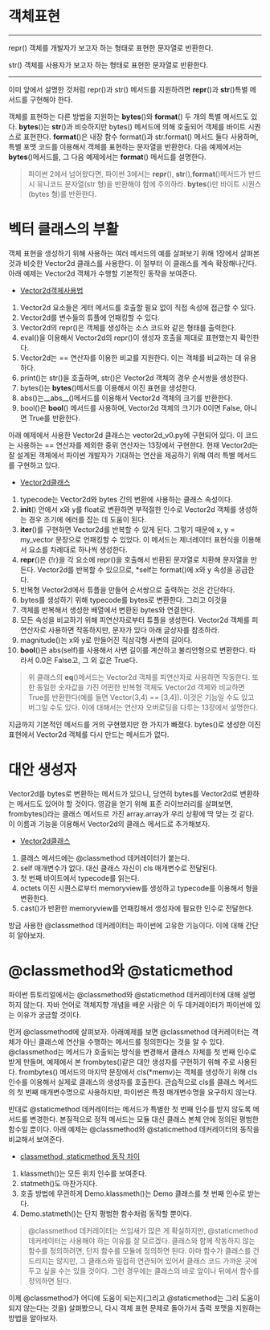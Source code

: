 <!-- 
[UML클래스전략패턴](https://github.com/hyeonDD/fluent_python/blob/master/Part9/ex9-1~4/UML_class_diagram.png)
 -->
# 객체표현

***
repr()
객체를 개발자가 보고자 하는 형태로 표현한 문자열로 반환한다.

str()
객체를 사용자가 보고자 하는 형태로 표현한 문자열로 반환한다.
***
이미 앞에서 설명한 것처럼 repr()과 str() 메서드를 지원하려면 __repr__()과 __str__()특별 메서드를 구현해야 한다.

객체를 표현하는 다른 방법을 지원하는 __bytes__()와 __format__() 두 개의 특별 메서드도 있다. __bytes__()는 __str__()과 비슷하지만 bytes() 메서드에 의해 호출되어 객체를 바이트 시퀀스로 표현한다. __format__()은 내장 함수 format()과 str.format() 메서드 둘다 사용하며, 특별 포맷 코드를 이용해서 객체를 표현하는 문자열을 반환한다. 다음 예제에서는 __bytes__()메서드를, 그 다음 예제에서는 __format__() 메서드를 설명한다.
> 파이썬 2에서 넘어왔다면, 파이썬 3에서는 __repr__(), __str__(),__format__()메서드가 반드시 유니코드 문자열(str 형)을 반환해야 함에 주의하라. __bytes__()만 바이트 시퀀스(bytes 형)를 반환한다.

# 벡터 클래스의 부활
객체 표현을 생성하기 위해 사용하는 여러 메서드의 예를 살펴보기 위해 1장에서 살펴본 것과 비슷한 Vector2d 클래스를 사용한다. 이 절부터 이 클래스를 계속 확장해나간다. 아래 예제는 Vector2d 객체가 수행할 기본적인 동작을 보여준다.

- [Vector2d객체사용법](https://github.com/hyeonDD/fluent_python/blob/master/Part9/ex9-1~4/Vector2d.py)
1. Vector2d 요소들은 게터 메서드를 호출할 필요 없이 직접 속성에 접근할 수 있다.
2. Vector2d를 변수들의 튜플에 언패킹할 수 있다.
3. Vector2d의 repr()은 객체를 생성하는 소스 코드와 같은 형태를 출력한다.
4. eval()을 이용해서 Vector2d의 repr()이 생성자 호출을 제대로 표현했는지 확인한다.
5. Vector2d는 == 연산자를 이용한 비교를 지원한다. 이는 객체를 비교하는 데 유용하다.
6. print()는 str()을 호출하며, str()은 Vector2d 객체의 경우 순서쌍을 생성한다.
7. bytes()는 __bytes__()메서드를 이용해서 이진 표현을 생성한다.
8. abs()는__abs__()메서드를 이용해서 Vector2d 객체의 크기를 반환한다.
9. bool()은 __bool__() 메서드를 사용하며, Vector2d 객체의 크기가 0이면 False, 아니면 True를 반환한다.

아래 예제에서 사용한 Vector2d 클래스는 vector2d_v0.py에 구현되어 있다. 이 코드는 사용하는 == 연산자를 제외한 중위 연산자는 13장에서 구현한다. 현재 Vector2d는 잘 설계된 객체에서 파이썬 개발자가 기대하는 연산을 제공하기 위해 여러 특별 메서드를 구현하고 있다.

- [Vector2d클래스](https://github.com/hyeonDD/fluent_python/blob/master/Part9/ex9-1~4/Vector2d_class.py)
1. typecode는 Vector2d와 bytes 간의 변환에 사용하는 클래스 속성이다.
2. __init__() 안에서 x와 y를 float로 변환하면 부적절한 인수로 Vector2d 객체를 생성하는 경우 조기에 에러를 잡는 데 도움이 된다.
3. __iter__()를 구현하면 Vector2d를 반복할 수 있게 된다. 그렇기 때문에 x, y = my_vector 문장으로 언패킹할 수 있었다. 이 메서드는 제너레이터 표현식을 이용해서 요소를 차례대로 하나씩 생성한다.
4. __repr__()은 {!r}을 각 요소에 repr()을 호출해서 반환된 문자열로 치환해 문자열을 만든다. Vector2d를 반복할 수 있으므로, *self는 format()에 x와 y 속성을 공급한다.
5. 반복형 Vector2d에서 튜플을 만들어 순서쌍으로 출력하는 것은 간단하다.
6. bytes를 생성하기 위해 typecode를 bytes로 변환한다. 그리고 이것을
7. 객체를 반복해서 생성한 배열에서 변환된 bytes와 연결한다.
8. 모든 속성을 비교하기 위해 피연산자로부터 튜플을 생성한다. Vector2d 객체를 피연산자로 사용하면 작동하지만, 문자가 있다 아래 글상자를 참조하라.
9. magnitude()는 x와 y로 만들어진 직삼각형 사변의 길이다.
10. __bool__()은 abs(self)를 사용해서 사변 길이를 계산하고 불리언형으로 변환한다. 따라서 0.0은 False고, 그 외 값은 True다.
> 위 클래스의 __eq__()메서드는 Vector2d 객체를 피연산자로 사용하면 작동한다. 또한 동일한 숫자값을 가진 어떤한 반복형 객체도 Vector2d 객체와 비교하면 True를 반환한다(예를 들면 Vector(3,4) == [3,4]). 이것은 기능일 수도 있고 버그일 수도 있다. 이에 대해서는 연산자 오버로딩을 다루는 13장에서 설명한다.

지금까지 기본적인 메서드를 거의 구현했지만 한 가지가 빠졌다. bytes()로 생성한 이진 표현에서 Vector2d 객체를 다시 만드는 메서드가 없다.

# 대안 생성자
Vector2d를 bytes로 변환하는 메서드가 있으니, 당연히 bytes를 Vector2d로 변환하는 메서드도 있어야 할 것이다. 영감을 얻기 위해 표준 라이브러리를 살펴보면, frombytes()라는 클래스 메서드르 가진 array.array가 우리 상황에 딱 맞는 것 같다. 이 이름과 기능을 이용해서 Vector2d의 클래스 메서드로 추가해보자.
- [Vector2d클래스](https://github.com/hyeonDD/fluent_python/blob/master/Part9/ex9-1~4/Vector2d_class2.py)
1. 클래스 메서드에는 @classmethod 데커레이터가 붙는다.
2. self 매개변수가 없다. 대신 클래스 자신이 cls 매개변수로 전달된다.
3. 첫 번째 바이트에서 typecode를 읽는다.
4. octets 이진 시퀀스로부터 memoryview를 생성하고 typecode를 이용해서 형을 변환한다.
5. cast()가 반환한 memoryview를 언패킹해서 생성자에 필요한 인수로 전달한다.

방금 사용한 @classmethod 데커레이터는 파이썬에 고유한 기능이다. 이에 대해 간단히 알아보자.

# @classmethod와 @staticmethod
파이썬 튜토리얼에서는 @classmethod와 @staticmethod 데커레이터에 대해 설명하지 않는다. 자바 언어로 객체지향 개념을 배운 사람은 이 두 데커레이터가 파이썬에 있는 이유가 궁금할 것이다.

먼저 @classmethod에 살펴보자. 아래예제를 보면 @classmethod 데커레이터는 객체가 아닌 클래스에 연산을 수행하는 메서드를 정의한다는 것을 알 수 있다. @classmethod는 메서드가 호출되는 방식을 변경해서 클래스 자체를 첫 번째 인수로 받게 만들며, 예제에서 본 frombytes()같은 대안 생성자를 구현하기 위해 주로 사용된다. frombytes() 메서드의 마지막 문장에서 cls(*memv)는 객체를 생성하기 위해 cls 인수를 이용해서 실제로 클래스의 생성자를 호출한다. 관습적으로 cls를 클래스 메서드의 첫 번째 매개변수명으로 사용하지만, 파이썬은 특정 매개변수명을 요구하지 않는다.

반대로 @staticmethod 데커레이터는 메서드가 특별한 첫 번째 인수를 받지 않도록 메서드를 변경한다. 본질적으로 정적 메서드는 모듈 대신 클래스 본체 안에 정의된 평범한 함수일 뿐이다. 아래 예제는 @classmethod와 @staticmethod 데커레이터의 동작을 비교해서 보여준다.

- [classmethod, staticmethod 동작 차이](https://github.com/hyeonDD/fluent_python/blob/master/Part9/ex9-1~4/class_static_method.py)
1. klassmeth()는 모든 위치 인수를 보여준다.
2. statmeth()도 마찬가지다.
3. 호출 방법에 무관하게 Demo.klassmeth()는 Demo 클래스를 첫 번째 인수로 받는다.
4. Demo.statmeth()는 단지 평범한 함수처럼 동작할 뿐이다.

> @classmethod 데커레이터는 쓰임새가 많은 게 확실하지만, @staticmethod 데커레이터는 사용해야 하는 이유를 잘 모르겠다. 클래스와 함께 작동하지 않는 함수를 정의하려면, 단지 함수를 모듈에 정의하면 된다. 아마 함수가 클래스를 건드리지는 않지만, 그 클래스와 밀접히 연관되어 있어서 클래스 코드 가까운 곳에 두고 싶을 수는 있을 것이다. 그런 경우에는 클래스의 바로 앞이나 뒤에서 함수를 정의하면 된다.

이제 @classmethod가 어디에 도움이 되는지(그리고 @staticmethod는 그리 도움이 되지 않는다는 것을) 살펴봤으니, 다시 객체 표현 문제로 돌아가서 출력 포맷을 지원하는 방법을 알아보자.